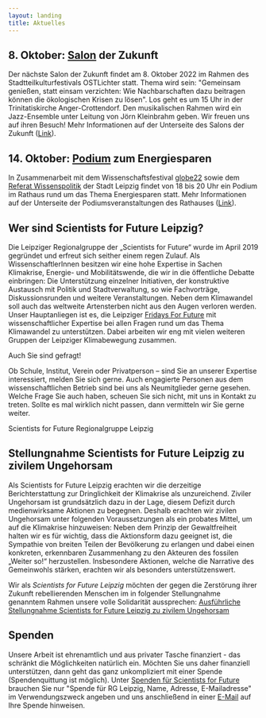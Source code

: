 ```yaml
---
layout: landing
title: Aktuelles
---
```


<h2>8. Oktober: <a href="https://s4f-leipzig.de/salon/">Salon</a> der Zukunft</h2>
Der nächste Salon der Zukunft findet am 8. Oktober 2022 im Rahmen des Stadtteilkulturfestivals OSTLichter statt. Thema wird sein: "Gemeinsam genießen, statt einsam verzichten: Wie Nachbarschaften dazu beitragen können die ökologischen Krisen zu lösen". Los geht es um 15 Uhr in der Trinitatiskirche Anger-Crottendorf. Den musikalischen Rahmen wird ein Jazz-Ensemble unter Leitung von Jörn Kleinbrahm geben. Wir freuen uns auf ihren Besuch! Mehr Informationen auf der Unterseite des Salons der Zukunft (<a href="https://s4f-leipzig.de/salon/">Link</a>). 

<h2>14. Oktober: <a href="https://s4f-leipzig.de/podium/">Podium</a> zum Energiesparen</h2>
In Zusammenarbeit mit dem Wissenschaftsfestival <a href="https://www.globe-festival.de/">globe22</a> sowie dem <a href="https://www.leipzig.de/buergerservice-und-verwaltung/aemter-und-behoerdengaenge/behoerden-und-dienstleistungen/dienststelle/referat-wissenspolitik-0117">Referat Wissenspolitik</a> der Stadt Leipzig findet von 18 bis 20 Uhr ein Podium im Rathaus rund um das Thema Energiesparen statt. Mehr Informationen auf der Unterseite der Podiumsveranstaltungen des Rathauses (<a href="https://s4f-leipzig.de/podium/">Link</a>).

<h2>Wer sind Scientists for Future Leipzig?</h2>

Die Leipziger Regionalgruppe der „Scientists for Future“ wurde im April 2019 gegründet und erfreut sich seither einem regen Zulauf. Als WissenschaftlerInnen besitzen wir eine hohe Expertise in Sachen Klimakrise, Energie- und Mobilitätswende, die wir in die öffentliche Debatte einbringen: Die Unterstützung einzelner Initiativen, der konstruktive Austausch mit Politik und Stadtverwaltung, so wie Fachvorträge, Diskussionsrunden und weitere Veranstaltungen. Neben dem Klimawandel soll auch das weltweite Artensterben nicht aus den Augen verloren werden. Unser Hauptanliegen ist es, die Leipziger <a href="https://fffleipzig.de/" target="blank">Fridays For Future</a> mit wissenschaftlicher Expertise bei allen Fragen rund um das Thema Klimawandel zu unterstützen. Dabei arbeiten wir eng mit vielen weiteren Gruppen der Leipziger Klimabewegung zusammen.

Auch Sie sind gefragt! 

Ob Schule, Institut, Verein oder Privatperson – sind Sie an unserer Expertise interessiert, melden Sie sich gerne. Auch engagierte Personen aus dem wissenschaftlichen Betrieb sind bei uns als Neumitglieder gerne gesehen. Welche Frage Sie auch haben, scheuen Sie sich nicht, mit uns in Kontakt zu treten. Sollte es mal wirklich nicht passen, dann vermitteln wir Sie gerne weiter.

Scientists for Future Regionalgruppe Leipzig

<h2>Stellungnahme Scientists for Future Leipzig zu zivilem Ungehorsam</h2>
Als Scientists for Future Leipzig erachten wir die derzeitige Berichterstattung zur Dringlichkeit der Klimakrise als unzureichend. Ziviler Ungehorsam ist grundsätzlich dazu in der Lage, diesem Defizit durch medienwirksame Aktionen zu begegnen. Deshalb erachten wir zivilen Ungehorsam unter folgenden Voraussetzungen als ein probates Mittel, um auf die Klimakrise hinzuweisen: Neben dem Prinzip der Gewaltfreiheit halten wir es für wichtig, dass die Aktionsform dazu geeignet ist, die Sympathie von breiten Teilen der Bevölkerung zu erlangen und dabei einen konkreten, erkennbaren Zusammenhang zu den Akteuren des fossilen „Weiter so!“ herzustellen. Insbesondere Aktionen, welche die Narrative des Gemeinwohls stärken, erachten wir als besonders unterstützenswert.<br>

Wir als <i>Scientists for Future Leipzig</i> möchten der gegen die Zerstörung ihrer Zukunft rebellierenden Menschen im in folgender Stellungnahme genanntem Rahmen unsere volle Solidarität aussprechen: <a href="https://s4f-leipzig.de/documents/Stellungnahme_zU_S4F_Leipzig.pdf"> Ausführliche Stellungnahme Scientists for Future Leipzig zu zivilem Ungehorsam</a>

<h2>Spenden</h2>

Unsere Arbeit ist ehrenamtlich und aus privater Tasche finanziert - das schränkt die Möglichkeiten natürlich ein. Möchten Sie uns daher finanziell unterstützen, dann geht das ganz unkompliziert mit einer Spende (Spendenquittung ist möglich). Unter <a href="https://de.scientists4future.org/ueber-uns/spenden/">Spenden für Scientists for Future</a> brauchen Sie nur "Spende für RG Leipzig, Name, Adresse, E-Mailadresse" im Verwendungszweck angeben und uns anschließend in einer <a href="mailto:leipzig@scientists4future.org">E-Mail</a> auf Ihre Spende hinweisen.
